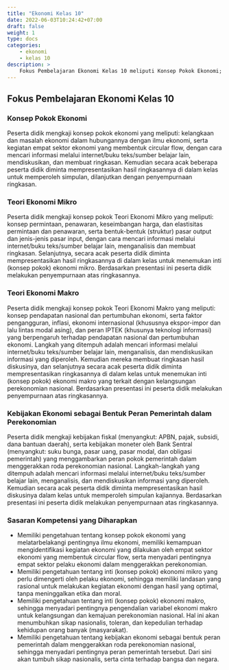 ```yaml
---
title: "Ekonomi Kelas 10"
date: 2022-06-03T10:24:42+07:00
draft: false
weight: 1
type: docs
categories:
    - ekonomi
    - kelas 10
description: >
    Fokus Pembelajaran Ekonomi Kelas 10 meliputi Konsep Pokok Ekonomi; Teori Ekonomi Mikro; Teori Ekonomi Makro; Kebijakan Ekonomi sebagai Bentuk Peran Pemerintah dalam Perekonomian.
---
```

## Fokus Pembelajaran Ekonomi Kelas 10
### Konsep Pokok Ekonomi
Peserta didik mengkaji konsep pokok ekonomi yang meliputi: kelangkaan dan masalah ekonomi dalam hubungannya dengan ilmu ekonomi, serta kegiatan empat sektor ekonomi yang membentuk circular flow, dengan cara mencari informasi melalui internet/buku teks/sumber belajar lain, mendiskusikan, dan membuat ringkasan. Kemudian secara acak beberapa peserta didik diminta mempresentasikan hasil ringkasannya di dalam kelas untuk memperoleh simpulan, dilanjutkan dengan penyempurnaan ringkasan.

### Teori Ekonomi Mikro
Peserta didik mengkaji konsep pokok Teori Ekonomi Mikro yang meliputi: konsep permintaan, penawaran, keseimbangan harga, dan elastisitas permintaan dan penawaran, serta bentuk-bentuk (struktur) pasar output dan jenis-jenis pasar input, dengan cara mencari informasi melalui internet/buku teks/sumber belajar lain, menganalisis dan membuat ringkasan. Selanjutnya, secara acak peserta didik diminta mempresentasikan hasil ringkasannya di dalam kelas untuk menemukan inti (konsep pokok) ekonomi mikro. Berdasarkan presentasi ini peserta didik melakukan penyempurnaan atas ringkasannya.

### Teori Ekonomi Makro
Peserta didik mengkaji konsep pokok Teori Ekonomi Makro yang meliputi: konsep pendapatan nasional dan pertumbuhan ekonomi, serta faktor pengangguran, inflasi, ekonomi internasional (khususnya ekspor-impor dan lalu lintas modal asing), dan peran IPTEK (khusunya teknologi informasi) yang berpengaruh terhadap pendapatan nasional dan pertumbuhan ekonomi. Langkah yang ditempuh adalah mencari informasi melalui internet/buku teks/sumber belajar lain, menganalisis, dan mendiskusikan informasi yang diperoleh. Kemudian mereka membuat ringkasan hasil diskusinya, dan selanjutnya secara acak peserta didik diminta mempresentasikan ringkasannya di dalam kelas untuk menemukan inti (konsep pokok) ekonomi makro yang terkait dengan kelangsungan perekonomian nasional. Berdasarkan presentasi ini peserta didik melakukan penyempurnaan atas ringkasannya.

### Kebijakan Ekonomi sebagai Bentuk Peran Pemerintah dalam Perekonomian
Peserta didik mengkaji kebijakan fiskal (menyangkut: APBN, pajak, subsidi, dana bantuan daerah), serta kebijakan moneter oleh Bank Sentral (menyangkut: suku bunga, pasar uang, pasar modal, dan obligasi pemerintah) yang menggambarkan peran pokok pemerintah dalam menggerakkan roda perekonomian nasional. Langkah-langkah yang ditempuh adalah mencari informasi melalui internet/buku teks/sumber belajar lain, menganalisis, dan mendiskusikan informasi yang diperoleh. Kemudian secara acak peserta didik diminta mempresentasikan hasil diskusinya dalam kelas untuk memperoleh simpulan kajiannya. Berdasarkan presentasi ini peserta didik melakukan penyempurnaan atas ringkasannya.

### Sasaran Kompetensi yang Diharapkan
- Memiliki pengetahuan tentang konsep pokok ekonomi yang melatarbelakangi pentingnya ilmu ekonomi, memiliki kemampuan mengidentifikasi kegiatan ekonomi yang dilakukan oleh empat sektor ekonomi yang membentuk circular flow, serta menyadari pentingnya empat sektor pelaku ekonomi dalam menggerakkan perekonomian.
- Memiliki pengetahuan tentang inti (konsep pokok) ekonomi mikro yang perlu dimengerti oleh pelaku ekonomi, sehingga memiliki landasan yang rasional untuk melakukan kegiatan ekonomi dengan hasil yang optimal, tanpa meninggalkan etika dan moral.
- Memiliki pengetahuan tentang inti (konsep pokok) ekonomi makro, sehingga menyadari pentingnya pengendalian variabel ekonomi makro untuk kelangsungan dan kemajuan perekonomian nasional. Hal ini akan menumbuhkan sikap nasionalis, toleran, dan kepedulian terhadap kehidupan orang banyak (masyarakat).
- Memiliki pengetahuan tentang kebijakan ekonomi sebagai bentuk peran pemerintah dalam menggerakkan roda perekonomian nasional, sehingga menyadari pentingnya peran pemerintah tersebut. Dari sini akan tumbuh sikap nasionalis, serta cinta terhadap bangsa dan negara.



